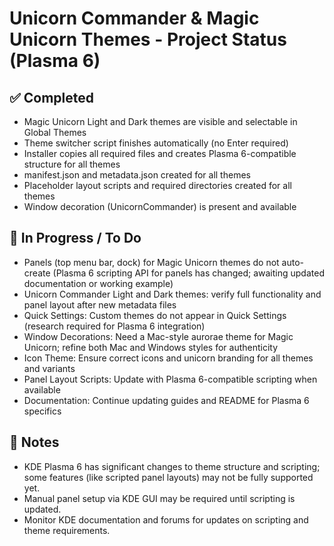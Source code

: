 # Unicorn Commander & Magic Unicorn Themes - Project Status (Plasma 6)

## ✅ Completed
- Magic Unicorn Light and Dark themes are visible and selectable in Global Themes
- Theme switcher script finishes automatically (no Enter required)
- Installer copies all required files and creates Plasma 6-compatible structure for all themes
- manifest.json and metadata.json created for all themes
- Placeholder layout scripts and required directories created for all themes
- Window decoration (UnicornCommander) is present and available

## 🚧 In Progress / To Do
- Panels (top menu bar, dock) for Magic Unicorn themes do not auto-create (Plasma 6 scripting API for panels has changed; awaiting updated documentation or working example)
- Unicorn Commander Light and Dark themes: verify full functionality and panel layout after new metadata files
- Quick Settings: Custom themes do not appear in Quick Settings (research required for Plasma 6 integration)
- Window Decorations: Need a Mac-style aurorae theme for Magic Unicorn; refine both Mac and Windows styles for authenticity
- Icon Theme: Ensure correct icons and unicorn branding for all themes and variants
- Panel Layout Scripts: Update with Plasma 6-compatible scripting when available
- Documentation: Continue updating guides and README for Plasma 6 specifics

## 📝 Notes
- KDE Plasma 6 has significant changes to theme structure and scripting; some features (like scripted panel layouts) may not be fully supported yet.
- Manual panel setup via KDE GUI may be required until scripting is updated.
- Monitor KDE documentation and forums for updates on scripting and theme requirements.

